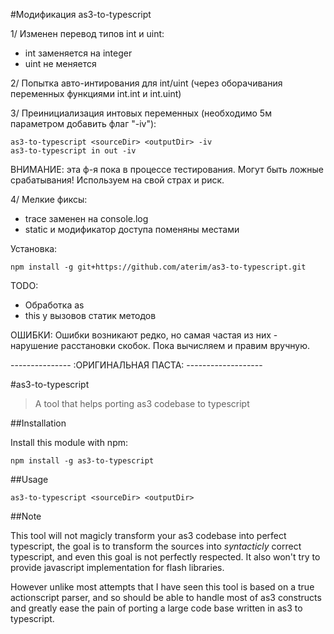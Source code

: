 #Модификация as3-to-typescript 

1/ Изменен перевод типов int и uint:
 - int заменяется на integer
 - uint не меняется

2/ Попытка авто-интирования для int/uint (через оборачивания переменных функциями int.int и int.uint)

3/ Преинициализация интовых переменных (необходимо 5м параметром добавить флаг "-iv"):

```
as3-to-typescript <sourceDir> <outputDir> -iv
as3-to-typescript in out -iv
```

ВНИМАНИЕ: эта ф-я пока в процессе тестирования. Могут быть ложные срабатывания! Используем на свой страх и риск.

4/ Мелкие фиксы:
- trace заменен на console.log
- static и модификатор доступа поменяны местами


Установка: 

```
npm install -g git+https://github.com/aterim/as3-to-typescript.git
```



TODO:
- Обработка as
- this у вызовов статик методов

ОШИБКИ:
Ошибки возникают редко, но самая частая из них - нарушение расстановки скобок. Пока вычисляем и правим вручную.


--------------- :ОРИГИНАЛЬНАЯ ПАСТА: -------------------


#as3-to-typescript

> A tool that helps porting as3 codebase to typescript


##Installation

Install this module with npm: 

```
npm install -g as3-to-typescript
```

##Usage

```
as3-to-typescript <sourceDir> <outputDir>
```

##Note

This tool will not magicly transform your as3 codebase into perfect typescript, the goal is to transform the sources into *syntacticly* correct typescript, and even this goal is not perfectly respected. It also won't try to provide javascript implementation for flash libraries.

However unlike most attempts that I have seen this tool is based on a true actionscript parser, and so should be able to handle most of as3 constructs and greatly ease the pain of porting a large code base written in as3 to typescript.
